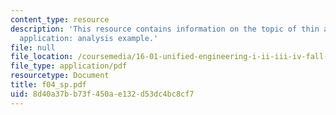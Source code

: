 ```yaml
---
content_type: resource
description: 'This resource contains information on the topic of thin airfoil theory
  application: analysis example.'
file: null
file_location: /coursemedia/16-01-unified-engineering-i-ii-iii-iv-fall-2005-spring-2006/8d40a37bb73f450ae132d53dc4bc8cf7_f04_sp.pdf
file_type: application/pdf
resourcetype: Document
title: f04_sp.pdf
uid: 8d40a37b-b73f-450a-e132-d53dc4bc8cf7
---
```

